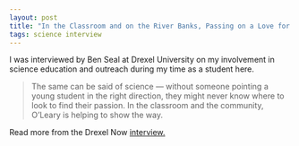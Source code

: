 ```yaml
---
layout: post
title: "In the Classroom and on the River Banks, Passing on a Love for Science"
tags: science interview
---
```


I was interviewed by Ben Seal at Drexel University on my involvement in science education and outreach during my time as a student here.

>The same can be said of science — without someone pointing a young student in the right direction, they might never know where to look to find their passion. In the classroom and the community, O’Leary is helping to show the way.

Read more from the Drexel Now [interview.](http://drexel.edu/now/archive/2017/February/Vincent-O-Leary-Science/)